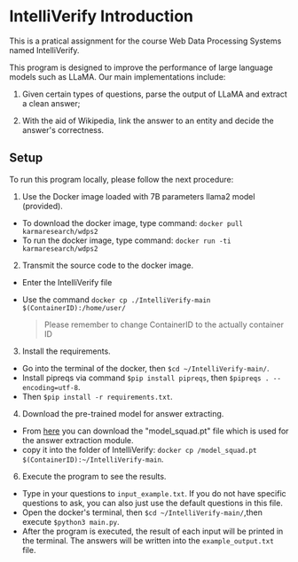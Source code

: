 # IntelliVerify Introduction
This is a pratical assignment for the course Web Data Processing Systems named IntelliVerify.

This program is designed to improve the performance of large language models such as LLaMA. Our main implementations include: 

1) Given certain types of questions, parse the output of LLaMA and extract a clean answer;

2) With the aid of Wikipedia, link the answer to an entity and decide the answer's correctness.

## Setup
To run this program locally, please follow the next procedure:

1. Use the Docker image loaded with 7B parameters llama2 model (provided).

- To download the docker image, type command: `docker pull karmaresearch/wdps2`
- To run the docker image, type command: `docker run -ti karmaresearch/wdps2`
2. Transmit the source code to the docker image.
- Enter the IntelliVerify file

- Use the command `docker cp ./IntelliVerify-main $(ContainerID):/home/user/`

  > Please remember to change ContainerID to the actually container ID

3. Install the requirements.

  - Go into the terminal of the docker, then `$cd ~/IntelliVerify-main/`.
  - Install pipreqs via command `$pip install pipreqs`, then `$pipreqs . --encoding=utf-8`.
  - Then `$pip install -r requirements.txt`.

4. Download the pre-trained model for answer extracting.
  - From [here](https://drive.google.com/file/d/1Az-K97XyECQ7Drvf_6MdCOVxBv9Shi2B/view?usp=drive_link) you can download the "model_squad.pt" file which is used for the answer extraction module.
  - copy it into the folder of IntelliVerify: `docker cp /model_squad.pt $(ContainerID):~/IntelliVerify-main`.

6. Execute the program to see the results.

- Type in your questions to `input_example.txt`. If you do not have specific questions to ask, you can also just use the default questions in this file. 
- Open the docker's terminal, then `$cd ~/IntelliVerify-main/`,then execute `$python3 main.py`.
 - After the program is executed, the result of each input will be printed in the terminal. The answers will be written into the `example_output.txt` file.
